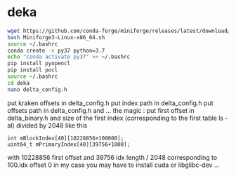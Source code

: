 # deka
```bash
wget https://github.com/conda-forge/miniforge/releases/latest/download/Miniforge3-Linux-x86_64.sh
bash Miniforge3-Linux-x86_64.sh
source ~/.bashrc
conda create -n py37 python=3.7
echo "conda activate py37" >> ~/.bashrc
pip install pyopencl
pip install pocl
source ~/.bashrc
cd deka
nano delta_config.h
```
put kraken offsets in delta_config.h
put index path in delta_config.h
put offsets path in delta_config.h
and ... the magic :
put first offset in delta_binary.h
and size of the first index (corresponding to the first table ls -al) divided by 2048
like this
```
int mBlockIndex[40][10228856+100000];
uint64_t mPrimaryIndex[40][39756+1000];
```
with 10228856 first offset
and 39756 idx length / 2048 corresponding to 100.idx offset 0 in my case
you may have to install cuda or libglibc-dev ...
